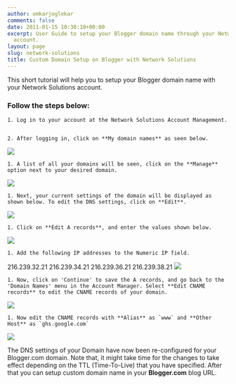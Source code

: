 ```yaml
---
author: omkarjoglekar
comments: false
date: 2011-01-15 10:30:10+00:00
excerpt: User Guide to setup your Blogger domain name through your Network Solutions
  account.
layout: page
slug: network-solutions
title: Custom Domain Setup on Blogger with Network Solutions
---
```


This short tutorial will help you to setup your Blogger domain name with your Network Solutions account.


### Follow the steps below:






	
    1. Log in to your account at the Network Solutions Account Management.

	
    2. After logging in, click on **My domain names** as seen below.



[![](https://rtcamp.com/wp-content/uploads/2011/01/B2W-network-solutions12.jpg)](https://rtcamp.com/wp-content/uploads/2011/01/B2W-network-solutions12.jpg)




	
    1. A list of all your domains will be seen, click on the **Manage** option next to your desired domain.



[![](https://rtcamp.com/wp-content/uploads/2011/01/B2W-network-solutions-21-600x235.jpg)](https://rtcamp.com/wp-content/uploads/2011/01/B2W-network-solutions-21-600x235.jpg)




	
    1. Next, your current settings of the domain will be displayed as shown below. To edit the DNS settings, click on **Edit**.



[![](https://rtcamp.com/wp-content/uploads/2011/01/B2W-network-solutions-31.jpg)](https://rtcamp.com/wp-content/uploads/2011/01/B2W-network-solutions-31.jpg)




	
    1. Click on **Edit A records**, and enter the values shown below.



[![](https://rtcamp.com/wp-content/uploads/2011/01/B2W-network-solutions-42.jpg)](https://rtcamp.com/wp-content/uploads/2011/01/B2W-network-solutions-42.jpg)




	
    1. Add the following IP addresses to the Numeric IP field.



216.239.32.21
216.239.34.21
216.239.36.21
216.239.38.21
[![](https://rtcamp.com/wp-content/uploads/2011/01/B2W-network-solutions-53.jpg)](https://rtcamp.com/wp-content/uploads/2011/01/B2W-network-solutions-53.jpg)




	
    1. Now, click on 'Continue' to save the A records, and go back to the 'Domain Names' menu in the Account Manager. Select **Edit CNAME records** to edit the CNAME records of your domain.



[![](https://rtcamp.com/wp-content/uploads/2011/01/B2W-network-solutions-82.jpg)](https://rtcamp.com/wp-content/uploads/2011/01/B2W-network-solutions-82.jpg)




	
    1. Now edit the CNAME records with **Alias** as `www` and **Other Host** as `ghs.google.com`



[![](https://rtcamp.com/wp-content/uploads/2011/01/B2W-network-solutions-61-600x172.jpg)](https://rtcamp.com/wp-content/uploads/2011/01/B2W-network-solutions-61-600x172.jpg)

The DNS settings of your Domain have now been re-configured for your Blogger.com domain. Note that, it might take time for the changes to take effect depending on the TTL (Time-To-Live) that you have specified. After that you can setup custom domain name in your **Blogger.com** blog URL.
